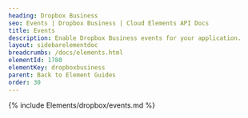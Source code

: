 ```yaml
---
heading: Dropbox Business
seo: Events | Dropbox Business | Cloud Elements API Docs
title: Events
description: Enable Dropbox Business events for your application.
layout: sidebarelementdoc
breadcrumbs: /docs/elements.html
elementId: 1780
elementKey: dropboxbusiness
parent: Back to Element Guides
order: 30
---
```


{% include Elements/dropbox/events.md %}
